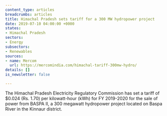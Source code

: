 ```yaml
---
content_type: articles
breadcrumbs: articles
title: Himachal Pradesh sets tariff for a 300 MW hydropower project
date: 2019-07-10 04:00:00 +0000
states:
- Himachal Pradesh
sectors:
- Energy
subsectors:
- Renewables
sources:
- name: Mercom
  url: https://mercomindia.com/himachal-tariff-300mw-hydro/
details: []
is_newsletter: false

---
```

The Himachal Pradesh Electricity Regulatory Commission has set a tariff of $0.024 (Rs. 1.70) per kilowatt-hour (kWh) for FY 2019-2020 for the sale of power from BASPA II, a 300 megawatt hydropower project located on Baspa River in the Kinnaur district.

